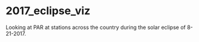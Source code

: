 # 2017_eclipse_viz
Looking at PAR at stations across the country during the solar eclipse of 8-21-2017.
